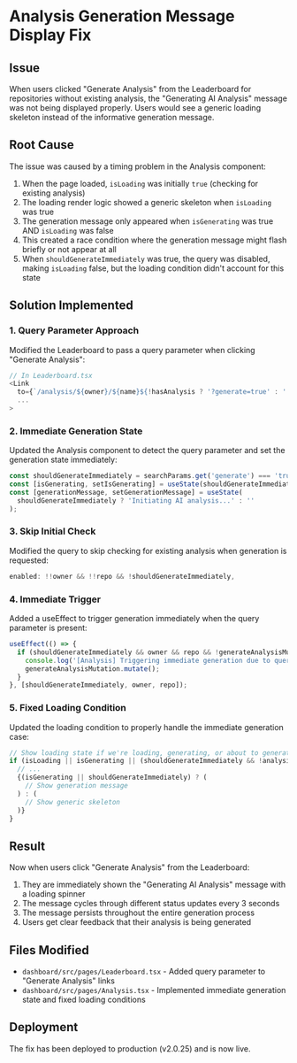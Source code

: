 # Analysis Generation Message Display Fix

## Issue
When users clicked "Generate Analysis" from the Leaderboard for repositories without existing analysis, the "Generating AI Analysis" message was not being displayed properly. Users would see a generic loading skeleton instead of the informative generation message.

## Root Cause
The issue was caused by a timing problem in the Analysis component:
1. When the page loaded, `isLoading` was initially `true` (checking for existing analysis)
2. The loading render logic showed a generic skeleton when `isLoading` was true
3. The generation message only appeared when `isGenerating` was true AND `isLoading` was false
4. This created a race condition where the generation message might flash briefly or not appear at all
5. When `shouldGenerateImmediately` was true, the query was disabled, making `isLoading` false, but the loading condition didn't account for this state

## Solution Implemented

### 1. Query Parameter Approach
Modified the Leaderboard to pass a query parameter when clicking "Generate Analysis":
```typescript
// In Leaderboard.tsx
<Link
  to={`/analysis/${owner}/${name}${!hasAnalysis ? '?generate=true' : ''}`}
  ...
>
```

### 2. Immediate Generation State
Updated the Analysis component to detect the query parameter and set the generation state immediately:
```typescript
const shouldGenerateImmediately = searchParams.get('generate') === 'true';
const [isGenerating, setIsGenerating] = useState(shouldGenerateImmediately);
const [generationMessage, setGenerationMessage] = useState(
  shouldGenerateImmediately ? 'Initiating AI analysis...' : ''
);
```

### 3. Skip Initial Check
Modified the query to skip checking for existing analysis when generation is requested:
```typescript
enabled: !!owner && !!repo && !shouldGenerateImmediately,
```

### 4. Immediate Trigger
Added a useEffect to trigger generation immediately when the query parameter is present:
```typescript
useEffect(() => {
  if (shouldGenerateImmediately && owner && repo && !generateAnalysisMutation.isPending) {
    console.log('[Analysis] Triggering immediate generation due to query parameter');
    generateAnalysisMutation.mutate();
  }
}, [shouldGenerateImmediately, owner, repo]);
```

### 5. Fixed Loading Condition
Updated the loading condition to properly handle the immediate generation case:
```typescript
// Show loading state if we're loading, generating, or about to generate
if (isLoading || isGenerating || (shouldGenerateImmediately && !analysis)) {
  // ...
  {(isGenerating || shouldGenerateImmediately) ? (
    // Show generation message
  ) : (
    // Show generic skeleton
  )}
}
```

## Result
Now when users click "Generate Analysis" from the Leaderboard:
1. They are immediately shown the "Generating AI Analysis" message with a loading spinner
2. The message cycles through different status updates every 3 seconds
3. The message persists throughout the entire generation process
4. Users get clear feedback that their analysis is being generated

## Files Modified
- `dashboard/src/pages/Leaderboard.tsx` - Added query parameter to "Generate Analysis" links
- `dashboard/src/pages/Analysis.tsx` - Implemented immediate generation state and fixed loading conditions

## Deployment
The fix has been deployed to production (v2.0.25) and is now live.
